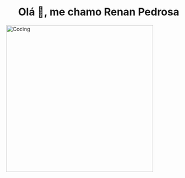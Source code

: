 <h1 align="center">Olá 👋, me chamo Renan Pedrosa</h1>
<img align="center" alt="Coding" width="400" src="https://miro.medium.com/max/724/1*IRGHmiGsa16stedQvIaZfw.gif">

